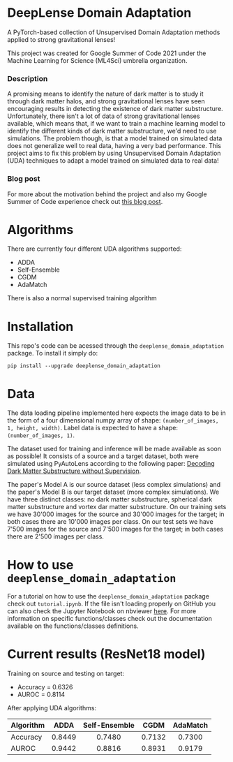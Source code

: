 # DeepLense Domain Adaptation
A PyTorch-based collection of Unsupervised Domain Adaptation methods applied to strong gravitational lenses!

This project was created for Google Summer of Code 2021 under the Machine Learning for Science (ML4Sci) umbrella organization.

### Description
A promising means to identify the nature of dark matter is to study it through dark matter halos, and strong gravitational lenses have seen encouraging results in detecting the existence of dark matter substructure. Unfortunately, there isn't a lot of data of strong gravitational lenses available, which means that, if we want to train a machine learning model to identify the different kinds of dark matter substructure, we'd need to use simulations. The problem though, is that a model trained on simulated data does not generalize well to real data, having a very bad performance. This project aims to fix this problem by using Unsupervised Domain Adaptation (UDA) techniques to adapt a model trained on simulated data to real data!

### Blog post
For more about the motivation behind the project and also my Google Summer of Code experience check out [this blog post](https://medium.com/@marcostidball/gsoc-2021-with-ml4sci-domain-adaptation-for-decoding-dark-matter-bf0380898aed).

# Algorithms
There are currently four different UDA algorithms supported:
- ADDA
- Self-Ensemble
- CGDM
- AdaMatch

There is also a normal supervised training algorithm

# Installation
This repo's code can be acessed through the `deeplense_domain_adaptation` package. To install it simply do:
```shell
pip install --upgrade deeplense_domain_adaptation
```

# Data
The data loading pipeline implemented here expects the image data to be in the form of a four dimensional numpy array of shape: `(number_of_images, 1, height, width)`. Label data is expected to have a shape: `(number_of_images, 1)`.

The dataset used for training and inference will be made available as soon as possible! It consists of a source and a target dataset, both were simulated using PyAutoLens according to the following paper: [Decoding Dark Matter Substructure without Supervision](https://arxiv.org/abs/2008.12731).

The paper's Model A is our source dataset (less complex simulations) and the paper's Model B is our target dataset (more complex simulations). We have three distinct classes: no dark matter substructure, spherical dark matter substructure and vortex dar matter substructure. On our training sets we have 30'000 images for the source and 30'000 images for the target; in both cases there are 10'000 images per class. On our test sets we have 7'500 images for the source and 7'500 images for the target; in both cases there are 2'500 images per class.

# How to use `deeplense_domain_adaptation`
For a tutorial on how to use the `deeplense_domain_adaptation` package check out `tutorial.ipynb`. If the file isn't loading properly on GitHub you can also check the Jupyter Notebook on nbviewer [here](https://nbviewer.jupyter.org/github/zysymu/DeepLense-Domain-Adaptation/blob/main/tutorial.ipynb). For more information on specific functions/classes check out the documentation available on the functions/classes definitions.

# Current results (ResNet18 model)
Training on source and testing on target:
- Accuracy = 0.6326
- AUROC = 0.8114

After applying UDA algorithms:

| Algorithm |  ADDA  | Self-Ensemble |  CGDM  | AdaMatch |
|-----------|:------:|:-------------:|:------:|:--------:|
| Accuracy  | 0.8449 |     0.7480    | 0.7132 |  0.7300  |
| AUROC     | 0.9442 |     0.8816    | 0.8931 |  0.9179  |